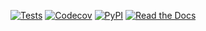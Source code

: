 [![Tests](https://github.com/rossmoffat/lconrg/workflows/Tests/badge.svg)](https://github.com/rossmoffat/lconrg/actions?workflow=Tests)
[![Codecov](https://codecov.io/gh/rossmoffat/lconrg/branch/master/graph/badge.svg)](https://codecov.io/gh/rossmoffat/lconrg)
[![PyPI](https://img.shields.io/pypi/v/lconrg.svg)](https://pypi.org/project/lconrg/)
[![Read the Docs](https://readthedocs.org/projects/lcorng/badge/)](https://lconrg.readthedocs.io/)

